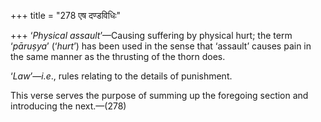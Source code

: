 +++
title = "278 एष दण्डविधिः"

+++
‘*Physical assault*’—Causing suffering by physical hurt; the term
‘*pāruṣya*’ (‘*hurt*’) has been used in the sense that ‘assault’ causes
pain in the same manner as the thrusting of the thorn does.

‘*Law*’—*i.e*., rules relating to the details of punishment.

This verse serves the purpose of summing up the foregoing section and
introducing the next.—(278)


